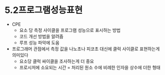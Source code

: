 # 5.2프로그램성능표현

* CPE
	* 요소 당 측정 사이클을 프로그램 성능으로 표시하는 방법
	* 코드 개선 방법을 알려줌
	* 루프 성능 파악에 도움
* 프로그래머 관점에서 측정 값을 나노초나 피코초 대신에 클럭 사이클로 표현하는게 의미있다
	* 요소당 클럭 싸이클을 조사하는게 더 중요
	* 프로시저에 소요되는 시간 = 처리된 원소 수에 비례한 인자을 상수에 더한 형태


